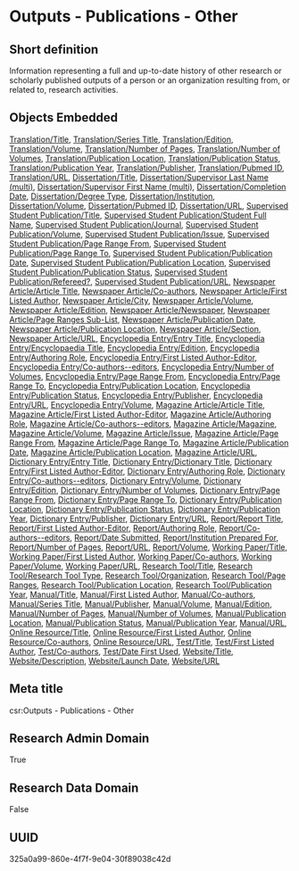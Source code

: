 # Outputs - Publications - Other
## Short definition
Information representing a full and up-to-date history of other research or scholarly published outputs of a person or an organization resulting from, or related to, research activities.
## Objects Embedded
[Translation/Title](../Object-Fields/Translation/Title.md), [Translation/Series Title](../Object-Fields/Translation/Series%20Title.md), [Translation/Edition](../Object-Fields/Translation/Edition.md), [Translation/Volume](../Object-Fields/Translation/Volume.md), [Translation/Number of Pages](../Object-Fields/Translation/Number%20of%20Pages.md), [Translation/Number of Volumes](../Object-Fields/Translation/Number%20of%20Volumes.md), [Translation/Publication Location](../Object-Fields/Translation/Publication%20Location.md), [Translation/Publication Status](../Object-Fields/Translation/Publication%20Status.md), [Translation/Publication Year](../Object-Fields/Translation/Publication%20Year.md), [Translation/Publisher](../Object-Fields/Translation/Publisher.md), [Translation/Pubmed ID](../Object-Fields/Translation/Pubmed%20ID.md), [Translation/URL](../Object-Fields/Translation/URL.md), [Dissertation/Title](../Object-Fields/Dissertation/Title.md), [Dissertation/Supervisor Last Name (multi)](../Object-Fields/Dissertation/Supervisor%20Last%20Name%20(multi).md), [Dissertation/Supervisor First Name (multi)](../Object-Fields/Dissertation/Supervisor%20First%20Name%20(multi).md), [Dissertation/Completion Date](../Object-Fields/Dissertation/Completion%20Date.md), [Dissertation/Degree Type](../Object-Fields/Dissertation/Degree%20Type.md), [Dissertation/Institution](../Object-Fields/Dissertation/Institution.md), [Dissertation/Volume](../Object-Fields/Dissertation/Volume.md), [Dissertation/Pubmed ID](../Object-Fields/Dissertation/Pubmed%20ID.md), [Dissertation/URL](../Object-Fields/Dissertation/URL.md), [Supervised Student Publication/Title](../Object-Fields/Supervised%20Student%20Publication/Title.md), [Supervised Student Publication/Student Full Name](../Object-Fields/Supervised%20Student%20Publication/Student%20Full%20Name.md), [Supervised Student Publication/Journal](../Object-Fields/Supervised%20Student%20Publication/Journal.md), [Supervised Student Publication/Volume](../Object-Fields/Supervised%20Student%20Publication/Volume.md), [Supervised Student Publication/Issue](../Object-Fields/Supervised%20Student%20Publication/Issue.md), [Supervised Student Publication/Page Range From](../Object-Fields/Supervised%20Student%20Publication/Page%20Range%20From.md), [Supervised Student Publication/Page Range To](../Object-Fields/Supervised%20Student%20Publication/Page%20Range%20To.md), [Supervised Student Publication/Publication Date](../Object-Fields/Supervised%20Student%20Publication/Publication%20Date.md), [Supervised Student Publication/Publication Location](../Object-Fields/Supervised%20Student%20Publication/Publication%20Location.md), [Supervised Student Publication/Publication Status](../Object-Fields/Supervised%20Student%20Publication/Publication%20Status.md), [Supervised Student Publication/Refereed?](../Object-Fields/Supervised%20Student%20Publication/Refereed.md), [Supervised Student Publication/URL](../Object-Fields/Supervised%20Student%20Publication/URL.md), [Newspaper Article/Article Title](../Object-Fields/Newspaper%20Article/Article%20Title.md), [Newspaper Article/Co-authors](../Object-Fields/Newspaper%20Article/Co-authors.md), [Newspaper Article/First Listed Author](../Object-Fields/Newspaper%20Article/First%20Listed%20Author.md), [Newspaper Article/City](../Object-Fields/Newspaper%20Article/City.md), [Newspaper Article/Volume](../Object-Fields/Newspaper%20Article/Volume.md), [Newspaper Article/Edition](../Object-Fields/Newspaper%20Article/Edition.md), [Newspaper Article/Newspaper](../Object-Fields/Newspaper%20Article/Newspaper.md), [Newspaper Article/Page Ranges Sub-List](../Object-Fields/Newspaper%20Article/Page%20Ranges%20Sub-List.md), [Newspaper Article/Publication Date](../Object-Fields/Newspaper%20Article/Publication%20Date.md), [Newspaper Article/Publication Location](../Object-Fields/Newspaper%20Article/Publication%20Location.md), [Newspaper Article/Section](../Object-Fields/Newspaper%20Article/Section.md), [Newspaper Article/URL](../Object-Fields/Newspaper%20Article/URL.md), [Encyclopedia Entry/Entry Title](../Object-Fields/Encyclopedia%20Entry/Entry%20Title.md), [Encyclopedia Entry/Encyclopaedia Title](../Object-Fields/Encyclopedia%20Entry/Encyclopaedia%20Title.md), [Encyclopedia Entry/Edition](../Object-Fields/Encyclopedia%20Entry/Edition.md), [Encyclopedia Entry/Authoring Role](../Object-Fields/Encyclopedia%20Entry/Authoring%20Role.md), [Encyclopedia Entry/First Listed Author-Editor](../Object-Fields/Encyclopedia%20Entry/First%20Listed%20Author-Editor.md), [Encyclopedia Entry/Co-authors--editors](../Object-Fields/Encyclopedia%20Entry/Co-authors--editors.md), [Encyclopedia Entry/Number of Volumes](../Object-Fields/Encyclopedia%20Entry/Number%20of%20Volumes.md), [Encyclopedia Entry/Page Range From](../Object-Fields/Encyclopedia%20Entry/Page%20Range%20From.md), [Encyclopedia Entry/Page Range To](../Object-Fields/Encyclopedia%20Entry/Page%20Range%20To.md), [Encyclopedia Entry/Publication Location](../Object-Fields/Encyclopedia%20Entry/Publication%20Location.md), [Encyclopedia Entry/Publication Status](../Object-Fields/Encyclopedia%20Entry/Publication%20Status.md), [Encyclopedia Entry/Publisher](../Object-Fields/Encyclopedia%20Entry/Publisher.md), [Encyclopedia Entry/URL](../Object-Fields/Encyclopedia%20Entry/URL.md), [Encyclopedia Entry/Volume](../Object-Fields/Encyclopedia%20Entry/Volume.md), [Magazine Article/Article Title](../Object-Fields/Magazine%20Article/Article%20Title.md), [Magazine Article/First Listed Author-Editor](../Object-Fields/Magazine%20Article/First%20Listed%20Author-Editor.md), [Magazine Article/Authoring Role](../Object-Fields/Magazine%20Article/Authoring%20Role.md), [Magazine Article/Co-authors--editors](../Object-Fields/Magazine%20Article/Co-authors--editors.md), [Magazine Article/Magazine](../Object-Fields/Magazine%20Article/Magazine.md), [Magazine Article/Volume](../Object-Fields/Magazine%20Article/Volume.md), [Magazine Article/Issue](../Object-Fields/Magazine%20Article/Issue.md), [Magazine Article/Page Range From](../Object-Fields/Magazine%20Article/Page%20Range%20From.md), [Magazine Article/Page Range To](../Object-Fields/Magazine%20Article/Page%20Range%20To.md), [Magazine Article/Publication Date](../Object-Fields/Magazine%20Article/Publication%20Date.md), [Magazine Article/Publication Location](../Object-Fields/Magazine%20Article/Publication%20Location.md), [Magazine Article/URL](../Object-Fields/Magazine%20Article/URL.md), [Dictionary Entry/Entry Title](../Object-Fields/Dictionary%20Entry/Entry%20Title.md), [Dictionary Entry/Dictionary Title](../Object-Fields/Dictionary%20Entry/Dictionary%20Title.md), [Dictionary Entry/First Listed Author-Editor](../Object-Fields/Dictionary%20Entry/First%20Listed%20Author-Editor.md), [Dictionary Entry/Authoring Role](../Object-Fields/Dictionary%20Entry/Authoring%20Role.md), [Dictionary Entry/Co-authors--editors](../Object-Fields/Dictionary%20Entry/Co-authors--editors.md), [Dictionary Entry/Volume](../Object-Fields/Dictionary%20Entry/Volume.md), [Dictionary Entry/Edition](../Object-Fields/Dictionary%20Entry/Edition.md), [Dictionary Entry/Number of Volumes](../Object-Fields/Dictionary%20Entry/Number%20of%20Volumes.md), [Dictionary Entry/Page Range From](../Object-Fields/Dictionary%20Entry/Page%20Range%20From.md), [Dictionary Entry/Page Range To](../Object-Fields/Dictionary%20Entry/Page%20Range%20To.md), [Dictionary Entry/Publication Location](../Object-Fields/Dictionary%20Entry/Publication%20Location.md), [Dictionary Entry/Publication Status](../Object-Fields/Dictionary%20Entry/Publication%20Status.md), [Dictionary Entry/Publication Year](../Object-Fields/Dictionary%20Entry/Publication%20Year.md), [Dictionary Entry/Publisher](../Object-Fields/Dictionary%20Entry/Publisher.md), [Dictionary Entry/URL](../Object-Fields/Dictionary%20Entry/URL.md), [Report/Report Title](../Object-Fields/Report/Report%20Title.md), [Report/First Listed Author-Editor](../Object-Fields/Report/First%20Listed%20Author-Editor.md), [Report/Authoring Role](../Object-Fields/Report/Authoring%20Role.md), [Report/Co-authors--editors](../Object-Fields/Report/Co-authors--editors.md), [Report/Date Submitted](../Object-Fields/Report/Date%20Submitted.md), [Report/Institution Prepared For](../Object-Fields/Report/Institution%20Prepared%20For.md), [Report/Number of Pages](../Object-Fields/Report/Number%20of%20Pages.md), [Report/URL](../Object-Fields/Report/URL.md), [Report/Volume](../Object-Fields/Report/Volume.md), [Working Paper/Title](../Object-Fields/Working%20Paper/Title.md), [Working Paper/First Listed Author](../Object-Fields/Working%20Paper/First%20Listed%20Author.md), [Working Paper/Co-authors](../Object-Fields/Working%20Paper/Co-authors.md), [Working Paper/Volume](../Object-Fields/Working%20Paper/Volume.md), [Working Paper/URL](../Object-Fields/Working%20Paper/URL.md), [Research Tool/Title](../Object-Fields/Research%20Tool/Title.md), [Research Tool/Research Tool Type](../Object-Fields/Research%20Tool/Research%20Tool%20Type.md), [Research Tool/Organization](../Object-Fields/Research%20Tool/Organization.md), [Research Tool/Page Ranges](../Object-Fields/Research%20Tool/Page%20Ranges.md), [Research Tool/Publication Location](../Object-Fields/Research%20Tool/Publication%20Location.md), [Research Tool/Publication Year](../Object-Fields/Research%20Tool/Publication%20Year.md), [Manual/Title](../Object-Fields/Manual/Title.md), [Manual/First Listed Author](../Object-Fields/Manual/First%20Listed%20Author.md), [Manual/Co-authors](../Object-Fields/Manual/Co-authors.md), [Manual/Series Title](../Object-Fields/Manual/Series%20Title.md), [Manual/Publisher](../Object-Fields/Manual/Publisher.md), [Manual/Volume](../Object-Fields/Manual/Volume.md), [Manual/Edition](../Object-Fields/Manual/Edition.md), [Manual/Number of Pages](../Object-Fields/Manual/Number%20of%20Pages.md), [Manual/Number of Volumes](../Object-Fields/Manual/Number%20of%20Volumes.md), [Manual/Publication Location](../Object-Fields/Manual/Publication%20Location.md), [Manual/Publication Status](../Object-Fields/Manual/Publication%20Status.md), [Manual/Publication Year](../Object-Fields/Manual/Publication%20Year.md), [Manual/URL](../Object-Fields/Manual/URL.md), [Online Resource/Title](../Object-Fields/Online%20Resource/Title.md), [Online Resource/First Listed Author](../Object-Fields/Online%20Resource/First%20Listed%20Author.md), [Online Resource/Co-authors](../Object-Fields/Online%20Resource/Co-authors.md), [Online Resource/URL](../Object-Fields/Online%20Resource/URL.md), [Test/Title](../Object-Fields/Test/Title.md), [Test/First Listed Author](../Object-Fields/Test/First%20Listed%20Author.md), [Test/Co-authors](../Object-Fields/Test/Co-authors.md), [Test/Date First Used](../Object-Fields/Test/Date%20First%20Used.md), [Website/Title](../Object-Fields/Website/Title.md), [Website/Description](../Object-Fields/Website/Description.md), [Website/Launch Date](../Object-Fields/Website/Launch%20Date.md), [Website/URL](../Object-Fields/Website/URL.md)
## Meta title
csr:Outputs - Publications - Other
## Research Admin Domain
True
## Research Data Domain
False
## UUID
325a0a99-860e-4f7f-9e04-30f89038c42d
